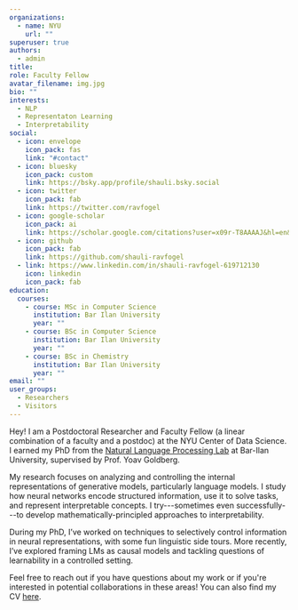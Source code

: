 ```yaml
---
organizations:
  - name: NYU
    url: ""
superuser: true
authors:
  - admin
title:
role: Faculty Fellow
avatar_filename: img.jpg
bio: ""
interests:
  - NLP
  - Representaton Learning
  - Interpretability
social:
  - icon: envelope
    icon_pack: fas
    link: "#contact"
  - icon: bluesky
    icon_pack: custom
    link: https://bsky.app/profile/shauli.bsky.social
  - icon: twitter
    icon_pack: fab
    link: https://twitter.com/ravfogel
  - icon: google-scholar
    icon_pack: ai
    link: https://scholar.google.com/citations?user=x09r-T8AAAAJ&hl=en&oi=ao
  - icon: github
    icon_pack: fab
    link: https://github.com/shauli-ravfogel
  - link: https://www.linkedin.com/in/shauli-ravfogel-619712130
    icon: linkedin
    icon_pack: fab
education:
  courses:
    - course: MSc in Computer Science
      institution: Bar Ilan University
      year: ""
    - course: BSc in Computer Science
      institution: Bar Ilan University
      year: ""
    - course: BSc in Chemistry
      institution: Bar Ilan University
      year: ""
email: ""
user_groups:
  - Researchers
  - Visitors
---
```

Hey! I am a Postdoctoral Researcher and Faculty Fellow (a linear combination of a faculty and a postdoc) at the NYU Center of Data Science. I earned my PhD from the [Natural Language Processing Lab](https://biu-nlp.github.io/) at Bar-Ilan University, supervised by Prof. Yoav Goldberg.

My research focuses on analyzing and controlling the internal representations of generative models, particularly language models. I study how neural networks encode structured information, use it to solve tasks, and represent interpretable concepts. I try---sometimes even successfully---to develop mathematically-principled approaches to interpretability.

During my PhD, I’ve worked on techniques to selectively control information in neural representations, with some fun linguistic side tours. More recently, I’ve explored framing LMs as causal models and tackling questions of learnability in a controlled setting.

Feel free to reach out if you have questions about my work or if you're interested in potential collaborations in these areas! You can also find my CV [here](cv/cv.pdf).
